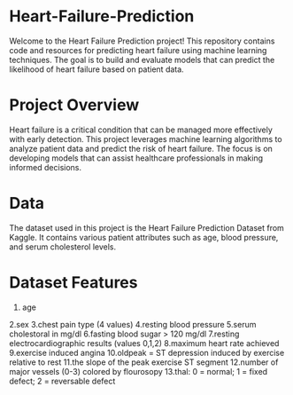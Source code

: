 # Heart-Failure-Prediction

Welcome to the Heart Failure Prediction project! This repository contains code and resources for predicting heart failure using machine learning techniques. The goal is to build and evaluate models that can predict the likelihood of heart failure based on patient data.

# Project Overview

Heart failure is a critical condition that can be managed more effectively with early detection. This project leverages machine learning algorithms to analyze patient data and predict the risk of heart failure. The focus is on developing models that can assist healthcare professionals in making informed decisions.

# Data

The dataset used in this project is the Heart Failure Prediction Dataset from Kaggle. It contains various patient attributes such as age, blood pressure, and serum cholesterol levels.

# Dataset Features

1. age
   
2.sex
3.chest pain type (4 values)
4.resting blood pressure
5.serum cholestoral in mg/dl
6.fasting blood sugar > 120 mg/dl
7.resting electrocardiographic results (values 0,1,2)
8.maximum heart rate achieved
9.exercise induced angina
10.oldpeak = ST depression induced by exercise relative to rest
11.the slope of the peak exercise ST segment
12.number of major vessels (0-3) colored by flourosopy
13.thal: 0 = normal; 1 = fixed defect; 2 = reversable defect

